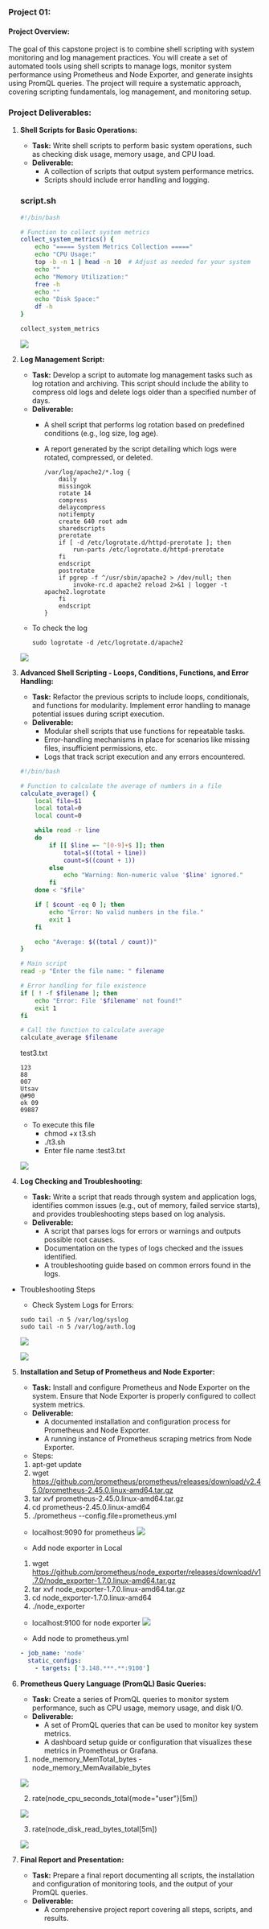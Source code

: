 ### **Project 01:** 

#### **Project Overview:**

The goal of this capstone project is to combine shell scripting with system monitoring and log management practices. You will create a set of automated tools using shell scripts to manage logs, monitor system performance using Prometheus and Node Exporter, and generate insights using PromQL queries. The project will require a systematic approach, covering scripting fundamentals, log management, and monitoring setup.

### **Project Deliverables:**

1. **Shell Scripts for Basic Operations:**  
   * **Task:** Write shell scripts to perform basic system operations, such as checking disk usage, memory usage, and CPU load.  
   * **Deliverable:**  
     * A collection of scripts that output system performance metrics.  
     * Scripts should include error handling and logging.  

    ### **script.sh**
    ```sh
    #!/bin/bash

    # Function to collect system metrics
    collect_system_metrics() {
        echo "===== System Metrics Collection ====="
        echo "CPU Usage:"
        top -b -n 1 | head -n 10  # Adjust as needed for your system
        echo ""
        echo "Memory Utilization:"
        free -h
        echo ""
        echo "Disk Space:"
        df -h
    }

    collect_system_metrics
    ```
    ![](./media/1.png)


2. **Log Management Script:**  
   * **Task:** Develop a script to automate log management tasks such as log rotation and archiving. This script should include the ability to compress old logs and delete logs older than a specified number of days.  
   * **Deliverable:**  
     * A shell script that performs log rotation based on predefined conditions (e.g., log size, log age).  
     * A report generated by the script detailing which logs were rotated, compressed, or deleted.  

        ```
        /var/log/apache2/*.log {
            daily
            missingok
            rotate 14
            compress
            delaycompress
            notifempty
            create 640 root adm
            sharedscripts
            prerotate
            if [ -d /etc/logrotate.d/httpd-prerotate ]; then
                run-parts /etc/logrotate.d/httpd-prerotate
            fi
            endscript
            postrotate
            if pgrep -f ^/usr/sbin/apache2 > /dev/null; then
                invoke-rc.d apache2 reload 2>&1 | logger -t apache2.logrotate
            fi
            endscript
        }
        ```
    - To check the log
        ```
        sudo logrotate -d /etc/logrotate.d/apache2
        ```
    ![](./media/2.png)


3. **Advanced Shell Scripting \- Loops, Conditions, Functions, and Error Handling:**  
   * **Task:** Refactor the previous scripts to include loops, conditionals, and functions for modularity. Implement error handling to manage potential issues during script execution.  
   * **Deliverable:**  
     * Modular shell scripts that use functions for repeatable tasks.  
     * Error-handling mechanisms in place for scenarios like missing files, insufficient permissions, etc.  
     * Logs that track script execution and any errors encountered.  

    ```sh
    #!/bin/bash

    # Function to calculate the average of numbers in a file
    calculate_average() {
        local file=$1
        local total=0
        local count=0

        while read -r line
        do
            if [[ $line =~ ^[0-9]+$ ]]; then
                total=$((total + line))
                count=$((count + 1))
            else
                echo "Warning: Non-numeric value '$line' ignored."
            fi
        done < "$file"

        if [ $count -eq 0 ]; then
            echo "Error: No valid numbers in the file."
            exit 1
        fi

        echo "Average: $((total / count))"
    }

    # Main script
    read -p "Enter the file name: " filename

    # Error handling for file existence
    if [ ! -f $filename ]; then
        echo "Error: File '$filename' not found!"
        exit 1
    fi

    # Call the function to calculate average
    calculate_average $filename
    ```

    test3.txt
    ```
    123
    88
    007
    Utsav
    @#90
    ok 09
    09887
    ```
    - To execute this file
        + chmod +x t3.sh
        + ./t3.sh
        + Enter file name :test3.txt
 
   ![](./media/3.png)



4. **Log Checking and Troubleshooting:**  
   * **Task:** Write a script that reads through system and application logs, identifies common issues (e.g., out of memory, failed service starts), and provides troubleshooting steps based on log analysis.  
   * **Deliverable:**  
     * A script that parses logs for errors or warnings and outputs possible root causes.  
     * Documentation on the types of logs checked and the issues identified.  
     * A troubleshooting guide based on common errors found in the logs.  

+ Troubleshooting Steps
    - Check System Logs for Errors:
    ```
    sudo tail -n 5 /var/log/syslog
    sudo tail -n 5 /var/log/auth.log
    ```

    ![](./media/4.png)

    ![](./media/5.png)

5. **Installation and Setup of Prometheus and Node Exporter:**  
   * **Task:** Install and configure Prometheus and Node Exporter on the system. Ensure that Node Exporter is properly configured to collect system metrics.  
   * **Deliverable:**  
     * A documented installation and configuration process for Prometheus and Node Exporter.  
     * A running instance of Prometheus scraping metrics from Node Exporter. 

    - Steps:
    1. apt-get update
    2. wget https://github.com/prometheus/prometheus/releases/download/v2.45.0/prometheus-2.45.0.linux-amd64.tar.gz
    3. tar xvf prometheus-2.45.0.linux-amd64.tar.gz
    4. cd prometheus-2.45.0.linux-amd64
    5. ./prometheus --config.file=prometheus.yml
    + localhost:9090 for prometheus
    ![](./media/6.png)

    + Add node exporter in Local
    
    1. wget https://github.com/prometheus/node_exporter/releases/download/v1.7.0/node_exporter-1.7.0.linux-amd64.tar.gz
    2. tar xvf node_exporter-1.7.0.linux-amd64.tar.gz
    3. cd node_exporter-1.7.0.linux-amd64
    4. ./node_exporter

    + localhost:9100 for node exporter
    ![](./media/7.png)

    + Add node to prometheus.yml
    ```yml
    - job_name: 'node'
      static_configs:
        - targets: ['3.148.***.**:9100']
    ```

6. **Prometheus Query Language (PromQL) Basic Queries:**  
   * **Task:** Create a series of PromQL queries to monitor system performance, such as CPU usage, memory usage, and disk I/O.  
   * **Deliverable:**  
     * A set of PromQL queries that can be used to monitor key system metrics.  
     * A dashboard setup guide or configuration that visualizes these metrics in Prometheus or Grafana.  

    1. node_memory_MemTotal_bytes - node_memory_MemAvailable_bytes

    ![](./media/8.png)

    2. rate(node_cpu_seconds_total{mode="user"}[5m])

    ![](./media/9.png)

    3. rate(node_disk_read_bytes_total[5m])

    ![](./media/10.png)

7. **Final Report and Presentation:**  
   * **Task:** Prepare a final report documenting all scripts, the installation and configuration of monitoring tools, and the output of your PromQL queries.  
   * **Deliverable:**  
     * A comprehensive project report covering all steps, scripts, and results.

